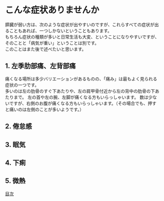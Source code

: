 ﻿# こんな症状ありませんか

膵臓が弱い方は、次のような症状が出やすいのですが、これらすべての症状が出ることもあれば、一つしかないということもあります。  
もちろん症状の種類が多いと日常生活も大変、ということになりやすいですが、そのことと「病気が重い」ということは別です。  
このことはまた後で述べたいと思います。

## 1. 左季肋部痛、左背部痛

痛くなる場所は多少バリエーションがあるものの、「痛み」は最もよく見られる症状の一つです。  
多いのは左の肋骨のすぐ下あたりや、左の肩甲骨付近から左の背中の肋骨の下あたりまで。
左の首や左の腕、左脚が痛くなる方もいらっしゃいます。
数は少ないですが、右側のお腹が痛くなる方もいらっしゃいます。（その場合でも、押すと痛いのは左側のことが多いようです。）


## 2. 倦怠感

## 3. 眠気

## 4. 下痢

## 5. 微熱


[目次](README.md)
